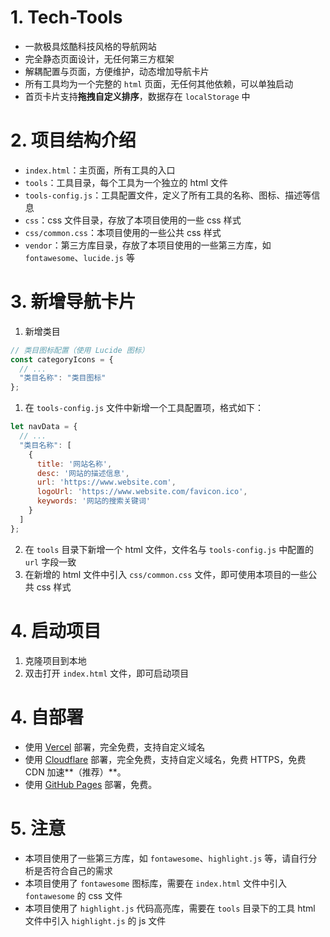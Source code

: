 # 1. Tech-Tools

- 一款极具炫酷科技风格的导航网站
- 完全静态页面设计，无任何第三方框架
- 解耦配置与页面，方便维护，动态增加导航卡片
- 所有工具均为一个完整的 `html` 页面，无任何其他依赖，可以单独启动
- 首页卡片支持**拖拽自定义排序**，数据存在 `localStorage` 中

# 2. 项目结构介绍

- `index.html`：主页面，所有工具的入口
- `tools`：工具目录，每个工具为一个独立的 html 文件
- `tools-config.js`：工具配置文件，定义了所有工具的名称、图标、描述等信息
- `css`：css 文件目录，存放了本项目使用的一些 css 样式
- `css/common.css`：本项目使用的一些公共 css 样式
- `vendor`：第三方库目录，存放了本项目使用的一些第三方库，如 `fontawesome`、`lucide.js` 等

# 3. 新增导航卡片

1. 新增类目

```js
// 类目图标配置（使用 Lucide 图标）
const categoryIcons = {
  // ...
  "类目名称": "类目图标"
};
```

1. 在 `tools-config.js` 文件中新增一个工具配置项，格式如下：

```js
let navData = {
  // ...
  "类目名称": [
    {
      title: '网站名称',
      desc: '网站的描述信息',
      url: 'https://www.website.com',
      logoUrl: 'https://www.website.com/favicon.ico',
      keywords: '网站的搜索关键词'
    }
  ]
};
```

2. 在 `tools` 目录下新增一个 html 文件，文件名与 `tools-config.js` 中配置的 `url` 字段一致
3. 在新增的 html 文件中引入 `css/common.css` 文件，即可使用本项目的一些公共 css 样式

# 4. 启动项目

1. 克隆项目到本地
2. 双击打开 `index.html` 文件，即可启动项目

# 4. 自部署

- 使用 [Vercel](https://vercel.com) 部署，完全免费，支持自定义域名
- 使用 [Cloudflare](https://www.cloudflare.com) 部署，完全免费，支持自定义域名，免费 HTTPS，免费 CDN 加速**（推荐）**。
- 使用 [GitHub Pages](https://pages.github.com) 部署，免费。


# 5. 注意

- 本项目使用了一些第三方库，如 `fontawesome`、`highlight.js` 等，请自行分析是否符合自己的需求
- 本项目使用了 `fontawesome` 图标库，需要在 `index.html` 文件中引入 `fontawesome` 的 css 文件
- 本项目使用了 `highlight.js` 代码高亮库，需要在 `tools` 目录下的工具 html 文件中引入 `highlight.js` 的 js 文件
